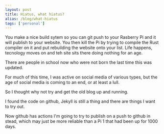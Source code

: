 ```yaml
---
layout: post
title: Hiatus, what hiatus?
alias: /blog/what-hiatus
tags: ['personal']
---
```

You make a nice build sytem so you can git push to your Rasberry Pi and it will publish to your website. You then kill the Pi by trying to compile the Rust compiler on it and put rebuilding the website onto your list. Life happens, tecnology moves on and teh site sits there doing nothing for an age.

There are people in school now who were not born the last time this was updated.

For much of this time, I was active on social media of various types, but the age of social media is coming to an end, or at least a lull. 

So I thought why not try and get the old blog up and running.

I found the code on github, Jekyll is still a thing and there are things I want to try out.

Now github has actions I'm going to try to publish on a push to github in stead, which may just be more reliable than a Pi 1 that had been up for 1000 days.
